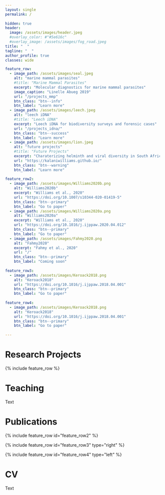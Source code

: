 ```yaml
---
layout: single
permalink: / 
     
hidden: true
header:
  image: /assets/images/header.jpeg
  #overlay_color: #"#5e616c"
  #overlay_image: /assets/images/fog_road.jpeg
title: "  "
tagline: "  "   
author_profile: true
classes: wide

feature_row:
  - image_path: /assets/images/seal.jpeg
    alt: "marine mammal parasites"
    #title: "Marine Mammal Parasites"
    excerpt: "Molecular diagnostics for marine mammal parasites"
    image_caption: "Linelle Abueg 2019"
    url: "/projects_mmp"
    btn_class: "btn--info"
    btn_label: "Learn more"
  - image_path: /assets/images/leech.jpeg
    alt: "leech iDNA"
    #title: "Leech iDNA"
    excerpt: "Leech iDNA for biodiversity surveys and forensic cases"
    url: "/projects_idna/"
    btn_class: "btn--success"
    btn_label: "Learn more"
  - image_path: /assets/images/lion.jpeg
    alt: "future projects"
    #title: "Future Projects"
    excerpt: "Charaterizing helminth and viral diversity in South African wildlife"
    url: "https://kalaniwilliams.github.io/"
    btn_class: "btn--warning"
    btn_label: "Learn more"
    
feature_row2:
  - image_path: /assets/images/Williams2020b.png
    alt: "Williams2020b"
    excerpt: "Williams et al., 2020"
    url: "https://doi.org/10.1007/s10344-020-01419-5"
    btn_class: "btn--primary"
    btn_label: "Go to paper"
  - image_path: /assets/images/Williams2020a.png
    alt: "Williams2020a"
    excerpt: "Williams et al., 2020"
    url: "https://doi.org/10.1016/j.ijppaw.2020.04.012"
    btn_class: "btn--primary"
    btn_label: "Go to paper"
  - image_path: /assets/images/Fahmy2020.png
    alt: "Fahmy2020"
    excerpt: "Fahmy et al., 2020"
    url: "/"
    btn_class: "btn--primary"
    btn_label: "Coming soon"
    
feature_row3:
  - image_path: /assets/images/Keroack2018.png
    alt: "Keroack2018"
    url: "https://doi.org/10.1016/j.ijppaw.2018.04.001"
    btn_class: "btn--primary"
    btn_label: "Go to paper"
    
feature_row4:
  - image_path: /assets/images/Keroack2018.png
    alt: "Keroack2018"
    url: "https://doi.org/10.1016/j.ijppaw.2018.04.001"
    btn_class: "btn--primary"
    btn_label: "Go to paper"
 
---
```


# Research Projects

{% include feature_row %}

# Teaching

Text

# Publications

{% include feature_row id="feature_row2" %}

{% include feature_row id="feature_row3" type="right" %}

{% include feature_row id="feature_row4" type="left" %}

# CV

Text
